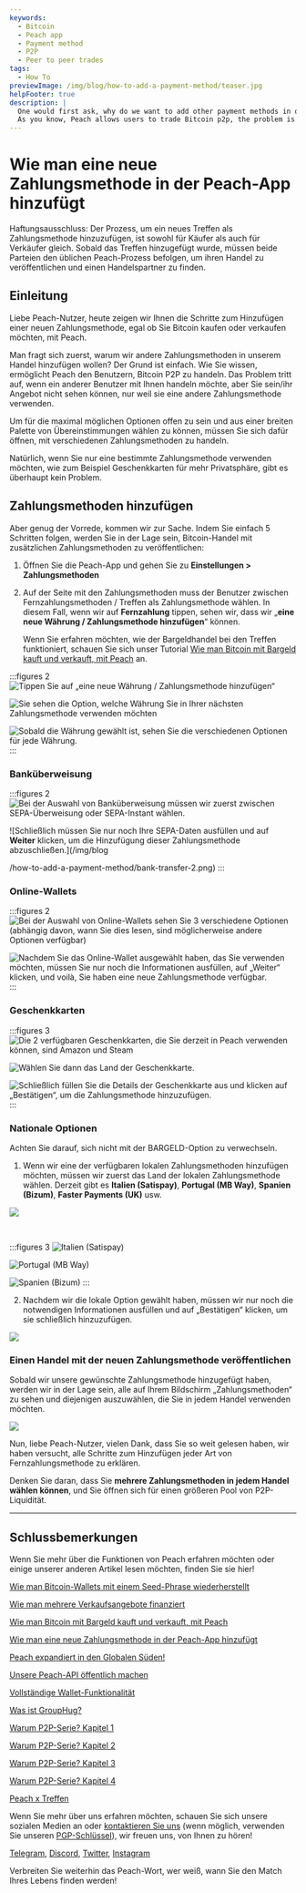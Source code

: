 ```yaml
---
keywords:
  - Bitcoin
  - Peach app
  - Payment method
  - P2P
  - Peer to peer trades
tags:
  - How To
previewImage: /img/blog/how-to-add-a-payment-method/teaser.jpg
helpFooter: true
description: |
  One would first ask, why do we want to add other payment methods in our trades? The reason is simple.
  As you know, Peach allows users to trade Bitcoin p2p, the problem is when another user wants to trade with you, but you cannot see his/her offer just because they are using anothercpayment method. To be open to the maximum possible options, and be able to choose from a wide range of matches, you need to open yourself to trade withcdifferent payment methods.
---
```


# Wie man eine neue Zahlungsmethode in der Peach-App hinzufügt

Haftungsausschluss: Der Prozess, um ein neues Treffen als Zahlungsmethode hinzuzufügen, ist sowohl für Käufer als auch für Verkäufer gleich.
Sobald das Treffen hinzugefügt wurde, müssen beide Parteien den üblichen Peach-Prozess befolgen, um ihren Handel zu veröffentlichen und einen Handelspartner zu finden.

## Einleitung

Liebe Peach-Nutzer, heute zeigen wir Ihnen die Schritte zum Hinzufügen einer neuen Zahlungsmethode, egal ob Sie Bitcoin kaufen oder verkaufen möchten, mit Peach.

Man fragt sich zuerst, warum wir andere Zahlungsmethoden in unserem Handel hinzufügen wollen? Der Grund ist einfach.
Wie Sie wissen, ermöglicht Peach den Benutzern, Bitcoin P2P zu handeln. Das Problem tritt auf, wenn ein anderer Benutzer mit Ihnen handeln möchte, aber Sie sein/ihr Angebot nicht sehen können, nur weil sie eine andere Zahlungsmethode verwenden.

Um für die maximal möglichen Optionen offen zu sein und aus einer breiten Palette von Übereinstimmungen wählen zu können, müssen Sie sich dafür öffnen, mit verschiedenen Zahlungsmethoden zu handeln.

Natürlich, wenn Sie nur eine bestimmte Zahlungsmethode verwenden möchten, wie zum Beispiel Geschenkkarten für mehr Privatsphäre, gibt es überhaupt kein Problem.

## Zahlungsmethoden hinzufügen

Aber genug der Vorrede, kommen wir zur Sache. Indem Sie einfach 5 Schritten folgen, werden Sie in der Lage sein, Bitcoin-Handel mit zusätzlichen Zahlungsmethoden zu veröffentlichen:

1. Öffnen Sie die Peach-App und gehen Sie zu **Einstellungen > Zahlungsmethoden**

2. Auf der Seite mit den Zahlungsmethoden muss der Benutzer zwischen Fernzahlungsmethoden / Treffen als Zahlungsmethode wählen.
   In diesem Fall, wenn wir auf **Fernzahlung** tippen, sehen wir, dass wir „**eine neue Währung / Zahlungsmethode hinzufügen**“ können.

   Wenn Sie erfahren möchten, wie der Bargeldhandel bei den Treffen funktioniert, schauen Sie sich unser Tutorial [Wie man Bitcoin mit Bargeld kauft und verkauft, mit Peach](/blog/how-to-buy-and-sell-bitcoin-with-cash-using-peach/) an.

:::figures 2
![Tippen Sie auf „eine neue Währung / Zahlungsmethode hinzufügen“](/img/blog/how-to-add-a-payment-method/add-1.png)

![Sie sehen die Option, welche Währung Sie in Ihrer nächsten Zahlungsmethode verwenden möchten](/img/blog/how-to-add-a-payment-method/add-2.png)

![Sobald die Währung gewählt ist, sehen Sie die verschiedenen Optionen für jede Währung.](/img/blog/how-to-add-a-payment-method/add-3.png)
:::

### Banküberweisung

:::figures 2
![Bei der Auswahl von Banküberweisung müssen wir zuerst zwischen SEPA-Überweisung oder SEPA-Instant wählen.](/img/blog/how-to-add-a-payment-method/bank-transfer-1.png)

![Schließlich müssen Sie nur noch Ihre SEPA-Daten ausfüllen und auf **Weiter** klicken, um die Hinzufügung dieser Zahlungsmethode abzuschließen.](/img/blog

/how-to-add-a-payment-method/bank-transfer-2.png)
:::

### Online-Wallets

:::figures 2
![Bei der Auswahl von Online-Wallets sehen Sie 3 verschiedene Optionen (abhängig davon, wann Sie dies lesen, sind möglicherweise andere Optionen verfügbar)](/img/blog/how-to-add-a-payment-method/online-wallets-1.png)

![Nachdem Sie das Online-Wallet ausgewählt haben, das Sie verwenden möchten, müssen Sie nur noch die Informationen ausfüllen, auf „Weiter“ klicken, und voilà, Sie haben eine neue Zahlungsmethode verfügbar.](/img/blog/how-to-add-a-payment-method/online-wallets-2.png)
:::

### Geschenkkarten

:::figures 3
![Die 2 verfügbaren Geschenkkarten, die Sie derzeit in Peach verwenden können, sind Amazon und Steam](/img/blog/how-to-add-a-payment-method/gift-cards-1.png)

![Wählen Sie dann das Land der Geschenkkarte.](/img/blog/how-to-add-a-payment-method/gift-cards-2.png)

![Schließlich füllen Sie die Details der Geschenkkarte aus und klicken auf „Bestätigen“, um die Zahlungsmethode hinzuzufügen.](/img/blog/how-to-add-a-payment-method/gift-cards-3.png)
:::

### Nationale Optionen

Achten Sie darauf, sich nicht mit der BARGELD-Option zu verwechseln.

1. Wenn wir eine der verfügbaren lokalen Zahlungsmethoden hinzufügen möchten, müssen wir zuerst das Land der lokalen Zahlungsmethode wählen. Derzeit gibt es **Italien (Satispay)**, **Portugal (MB Way)**, **Spanien (Bizum)**, **Faster Payments (UK)** usw.

![](/img/blog/how-to-add-a-payment-method/national-options-1.png)

<br>

:::figures 3
![**Italien (Satispay)**](/img/blog/how-to-add-a-payment-method/national-options-italy.png)

![**Portugal (MB Way)**](/img/blog/how-to-add-a-payment-method/national-options-portugal.png)

![**Spanien (Bizum)**](/img/blog/how-to-add-a-payment-method/national-options-spain.png)
:::

2. Nachdem wir die lokale Option gewählt haben, müssen wir nur noch die notwendigen Informationen ausfüllen und auf „Bestätigen“ klicken, um sie schließlich hinzuzufügen.

![](/img/blog/how-to-add-a-payment-method/national-options-details.png)

### Einen Handel mit der neuen Zahlungsmethode veröffentlichen

Sobald wir unsere gewünschte Zahlungsmethode hinzugefügt haben, werden wir in der Lage sein, alle auf Ihrem Bildschirm „Zahlungsmethoden“ zu sehen und diejenigen auszuwählen, die Sie in jedem Handel verwenden möchten.

![](/img/blog/how-to-add-a-payment-method/publish-1.png)

Nun, liebe Peach-Nutzer, vielen Dank, dass Sie so weit gelesen haben, wir haben versucht, alle Schritte zum Hinzufügen jeder Art von Fernzahlungsmethode zu erklären.

Denken Sie daran, dass Sie **mehrere Zahlungsmethoden in jedem Handel wählen können**, und Sie öffnen sich für einen größeren Pool von P2P-Liquidität.

---

## Schlussbemerkungen

Wenn Sie mehr über die Funktionen von Peach erfahren möchten oder einige unserer anderen Artikel lesen möchten, finden Sie sie hier!

[Wie man Bitcoin-Wallets mit einem Seed-Phrase wiederherstellt](https://peachbitcoin.com/de/blog/how-to-restore-peach-wallet/)

[Wie man mehrere Verkaufsangebote finanziert](https://peachbitcoin.com/de/blog/funding-multiple-sell-offers/)

[Wie man Bitcoin mit Bargeld kauft und verkauft, mit Peach](https://peachbitcoin.com/de/blog/how-to-buy-and-sell-bitcoin-with-cash-using-peach/)

[Wie man eine neue Zahlungsmethode in der Peach-App hinzufügt](https://peachbitcoin.com/de/blog/how-to-add-a-payment-method/)

[Peach expandiert in den Globalen Süden!](https://peachbitcoin.com/de/blog/peach-expands-to-the-global-south/)

[Unsere Peach-API öffentlich machen](https://peachbitcoin.com/de/blog/making-our-peach-api-public/)

[Vollständige Wallet-Funktionalität](https://peachbitcoin.com/de/blog/full-wallet-functionality/)

[Was ist GroupHug?](https://peachbitcoin.com/de/blog/group-hug/)

[Warum P2P-Serie? Kapitel 1](https://peachbitcoin.com/de/blog/why-p2p-chapter-1/)

[Warum P2P-Serie? Kapitel 2](https://peachbitcoin.com/de/blog/why-p2p-chapter-2/)

[Warum P2P-Serie? Kapitel 3](https://peachbitcoin.com/de/blog/why-p2p-chapter-3-circular-economies/)

[Warum P2P-Serie? Kapitel 4](https://peachbitcoin.com/de/blog/why-p2p-chapter-4-chains-of-trust/)

[Peach x Treffen](https://peachbitcoin.com/de/blog/peach-for-meetups/)

Wenn Sie mehr über uns erfahren möchten, schauen Sie sich unsere sozialen Medien an oder [kontaktieren Sie uns](mailto:hello@peachbitcoin.com) (wenn möglich, verwenden Sie unseren [PGP-Schlüssel](https://keys.openpgp.org/vks/v1/by-fingerprint/48339A19645E2E53488E0E5479E1B270FACD1BD2)), wir freuen uns, von Ihnen zu hören!

[Telegram](https://t.me/+GkOW1J-ixBBkZWRk), [Discord](https://discord.gg/ypeHz3SW54), [Twitter](https://twitter.com/peachbitcoin), [Instagram](https://instagram.com/peachbitcoin)

Verbreiten Sie weiterhin das Peach-Wort, wer weiß, wann Sie den Match Ihres Lebens finden werden!
